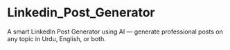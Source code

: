 # Linkedin_Post_Generator
A smart LinkedIn Post Generator using AI — generate professional posts on any topic in Urdu, English, or both.
